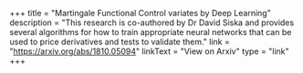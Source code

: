 +++
title = "Martingale Functional Control variates by Deep Learning"
description = "This research is co-authored by Dr David Siska and provides several algorithms for how to train appropriate neural networks that can be used to price derivatives and tests to validate them."
link = "https://arxiv.org/abs/1810.05094"
linkText = "View on Arxiv"
type = "link"
+++